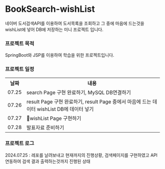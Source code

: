 # BookSearch-wishList
네이버 도서검색API를 이용하여 도서목록을 조회하고 그 중에 마음에 드는것을 wishList에 넣어 DB에 저장하는 미니 프로젝트 입니다.

<h3>프로젝트 목적</h3>  SpringBoot와 JSP를 이용하여 학습을 위한 프로젝트입니다.

<h3>프로젝트 일정</h3>
<table>
  <tr><th>날짜</th> <th>내용</th></tr>
  <tr><td>07.25</td><td>search Page 구현 완료하기, MySQL DB연결하기</td></tr>
  <tr><td>07.26</td><td>result Page 구현 완료하기, result Page 중에서 마음에 드는 데이터 wishList DB에 데이터 넣기</td></tr>
  <tr><td>07.27</td><td>wishList Page 구현하기</td></tr>
  <tr><td>07.28</td><td>발표자료 준비하기</td></tr>
</table>

<h3>프로젝트 로그</h3>
<p>2024.07.25 : 레포를 날려보내고 현재까지의 진행상황, 검색페이지를 구현하였고 API연동하여 검색 결과 출력하는것까지 진행된 상태</p>
